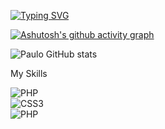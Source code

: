 
[![Typing SVG](https://readme-typing-svg.demolab.com?font=Fira+Code&pause=1000&color=16A70F&width=435&lines=Github%3A+Paulo+Henrique+Braguim;Back-end+Developer)](https://git.io/typing-svg)

[![Ashutosh's github activity graph](https://github-readme-activity-graph.cyclic.app/graph?username=phpauloh&bg_color=000000&color=ffffff&line=79f910&point=22872d&area=true&hide_border=true)](https://github.com/ashutosh00710/github-readme-activity-graph)

![Paulo GitHub stats](https://github-readme-stats.vercel.app/api?username=phpauloh&theme=merko&show_icons=true)

My Skills
<div style="display: inline_block">
  <img align="center" src="https://img.shields.io/badge/HTML5-E34F26?style=for-the-badge&logo=html5&logoColor=white" alt="PHP"/>
</div>
<div style="display: inline_block">
  <img align="center" src="https://img.shields.io/badge/CSS3-1572B6?style=for-the-badge&logo=css3&logoColor=white" alt="CSS3"/>
</div>
<div style="display: inline_block">
  <img align="center" src="https://img.shields.io/badge/PHP-777BB4?style=for-the-badge&logo=php&logoColor=white" alt="PHP"/>
</div>
